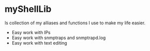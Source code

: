 # myShellLib

Is collection of my alliases and functions I use to make my life easier.
- Easy work with IPs 
- Easy work with snmptraps and snmptrapd.log
- Easy work with text editing
